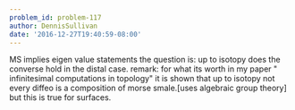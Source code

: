 ```yaml
---
problem_id: problem-117
author: DennisSullivan
date: '2016-12-27T19:40:59-08:00'
---
```

MS implies eigen value statements the question is: up to isotopy does the
converse hold in the distal case. remark: for what its worth in my paper "
infinitesimal computations in topology" it is shown that up to isotopy not
every diffeo is a composition of morse smale.[uses algebraic group theory] but
this is true for surfaces.

